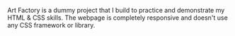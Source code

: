 Art Factory is a dummy project that I build to practice and demonstrate my HTML & CSS skills. The webpage is completely responsive and doesn't use any CSS framework or library.
